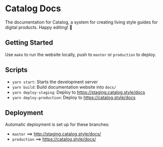 # Catalog Docs

The documentation for Catalog, a system for creating living style guides for digital products.
Happy editing! 👋

## Getting Started

Use `make` to run the website locally, push to `master` or `production` to deploy.

## Scripts

- `yarn start`: Starts the development server
- `yarn build`: Build documentation website into `docs/`
- `yarn deploy-staging`: Deploy to https://staging.catalog.style/docs
- `yarn deploy-production`: Deploy to https://catalog.style/docs

## Deployment

Automatic deployment is set up for these branches:

 - `master` ⟹ http://staging.catalog.style/docs/
 - `production` ⟹ https://catalog.style/docs/
